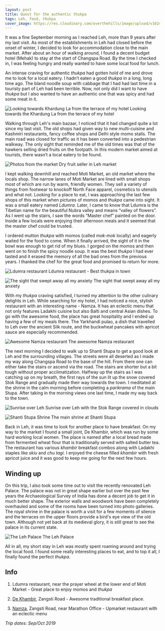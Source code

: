```yaml
---
layout: post
title: Quest for the authentic thukpa
tags: Leh, food, thukpa
cover_image: https://res.cloudinary.com/overthehills/image/upload/v1624183069/leh/awesome-thukpa.jpg
---
```


It was a fine September morning as I reached Leh, more than 9 years after my last visit. As most of the establishments in Leh had closed before the onset of winter, I decided to look for accommodation close to the main market. After about an hour of walking around, I found a decent budget hotel (Mehak) to stay at the start of Changspa Road. By the time I checked in, I was feeling hungry and really wanted to have some local food for lunch. 

An intense craving for authentic *thukpa* had gotten hold of me and drove me to look for a local eatery. I hadn’t eaten a good *thukpa* in a long, long time ago. The bland noodle soup with cabbage that I had had last time in a touristy part of Leh had been terrible. Now, not only did I want to have *thukpa* but I also wanted to have an authentic one that was spicy and had some meat in it.

![Looking towards Khardung La from the terrace of my hotel](https://res.cloudinary.com/overthehills/image/upload/v1592307197/leh/towards-khardung.jpg)
<span class="caption">Looking towards the Khardung La from the terrace of my hotel</span>

Walking through Leh's main bazaar, I noticed that it had changed quite a lot since my last visit. The old shops had given way to new multi-cuisine and Kashmiri restaurants, fancy coffee shops and Delhi style momo stalls. The main road was closed for traffic as it has been converted into a pedestrian walkway. The only sight that reminded me of the old times was that of the hawkers selling dried fruits on the footpath. In this modern market aimed at tourists, there wasn’t a local eatery to be found. 

![Photos from the market](https://res.cloudinary.com/overthehills/image/upload/v1587206934/leh/dry-fruits.jpg)
<span class="caption">Dry fruit seller in Leh market</span>

I kept walking downhill and reached Moti Market, an old market where the locals shop. The narrow lanes of Moti Market are lined with small shops most of which are run by warm, friendly women. They sell a variety of things from footwear to knockoff North Face apparel, cosmetics to utensils and what not. Looking for a place to eat, I was approaching the last few shops of this market when pictures of momos and *thukpa* came into sight. It was a small eatery named *Ldumra*. Later, I came to know that Ldumra is the Tibetian name for the beautiful Nubra valley and means “valley of flowers”. As I went up the stairs, I saw the words “Master chef” painted on the door. Inside a few locals were enjoying their afternoon meals and it seemed that the master chef could be trusted. 

I ordered mutton *thukpa* with momos (called *mok-mok* locally) and eagerly waited for the food to come. When it finally arrived, the sight of it in the bowl was enough to get rid of my blues. I gorged on the momos and then went on to finish the spicy noodle soup. It was the best *thukpa* I had ever tasted and it erased the memory of all the bad ones from the previous years. I thanked the chef for the great food and promised to return for more.

![Ldumra restaurant](https://res.cloudinary.com/overthehills/image/upload/v1587206898/leh/ldumra.jpg)
<span class="caption">Ldumra restaurant - Best thukpa in town</span>

![The sight that swept away all my anxiety](https://res.cloudinary.com/overthehills/image/upload/v1624183069/leh/awesome-thukpa.jpg)
<span class="caption">The sight that swept away all my anxiety</span>

With my *thukpa* craving satisfied, I turned my attention to the other culinary delights in Leh. While searching for my hotel, I had noticed a nice, stylish restaurant with an interesting name - Namza. It has an eclectic menu that not only features Ladakhi cuisine but also Balti and central Asian dishes. To go with the awesome food, the place has great hospitality and I ended up having a few of my meals there. The Yarkhandi pulao, a dish that travelled to Leh over the ancient Silk route, and the buckwheat pancakes with apricot sauce are especially recommended. 

![Awesome Namza restaurant](https://res.cloudinary.com/overthehills/image/upload/v1587206929/leh/namza.jpg)
<span class="caption">The awesome Namza restaurant</span>

The next morning I decided to walk up to Shanti Stupa to get a good look at Leh and the surrounding villages. The streets were all deserted as I made my way along Changspa Road to the base of the hill. From there one can either take the stairs or ascend via the road. The stairs are shorter but a bit tough without proper acclimatization. Halfway up the stairs as I was catching up on my breath, the first rays of the sun lit up the snow covered Stok Range and gradually made their way towards the town. I meditated at the shrine in the calm morning before completing a *parikrama* of the main Stupa. 
After taking in the morning views one last time, I made my way back to the town.
 

![Sunrise over Leh](https://res.cloudinary.com/overthehills/image/upload/v1592226172/leh/morning.jpg)
<span class="caption">Sunrise over Leh with the Stok Range covered in clouds</span>

![Shanti Stupa Shrine](https://res.cloudinary.com/overthehills/image/upload/v1592226956/leh/shanti-stupa-shrine.jpg)
<span class="caption">The main shrine at Shanti Stupa</span>

Back in Leh, it was time to look for another place to have breakfast. On my way to the market I found a small joint, De Khambir, which was run by some hard working local women. The place is named after a local bread made from fermented wheat flour that is traditionally served with salted butter tea. The restaurant has various *khambir* breakfast combos along with Ladakhi staples like *skiu* and *chu tagi*. I enjoyed the cheese filled *khambir* with fresh apricot juice and it was good to keep me going for the next few hours.

## Winding up

On this trip, I also took some time out to visit the recently renovated Leh Palace. The palace was not in great shape earlier but over the past few years the Archaeological Survey of India has done a decent job to get it in much better shape. The exterior walls and woodwork have been completely overhauled and some of the rooms have been turned into photo galleries. The royal shrine in the palace is worth a visit for a few moments of silence and the terraces on the upper floors provide a bird's eye view of the old town. Although not yet back at its medieval glory, it is still great to see the palace in its current state. 

![The Leh Palace](https://res.cloudinary.com/overthehills/image/upload/v1587206929/leh/leh-palace.jpg)
<span class="caption">The Leh Palace</span>

All in all, my short stay in Leh was mostly spent roaming around and trying the local food. I found some really interesting places to eat, and to top it all, I finally found the perfect *thukpa*.

## Info

1. Ldumra restaurant, near the prayer wheel at the lower end of Moti Market - Great place to enjoy momos and *thukpa* 

2. [De Khambir](https://www.facebook.com/dekhambir/), Zangsti Road - Awesome traditional breakfast place.

3. [Namza](https://namzadining.com/about-namza-dining-cafe-in-leh-ladakh/), Zangsti Road, near Marathon Office - Upmarket restaurant with an eclectic menu

*Trip dates: Sep/Oct 2019*

